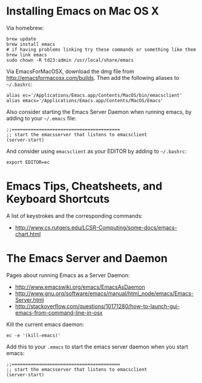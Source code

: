 

# Installing Emacs on Mac OS X

Via homebrew:

    brew update
    brew install emacs
    # if having problems linking try these commands or something like them
    brew link emacs
    sudo chown -R td23:admin /usr/local/share/emacs

Via EmacsForMacOSX, download the dmg file from http://emacsformacosx.com/builds.  Then add the following aliases to `~/.bashrc`:

    alias ec='/Applications/Emacs.app/Contents/MacOS/bin/emacsclient'
    alias emacs='/Applications/Emacs.app/Contents/MacOS/Emacs'

Also consider starting the Emacs Server Daemon when running emacs, by adding to your `~/.emacs` file:

    ;;========================================
    ;; start the emacsserver that listens to emacsclient
    (server-start)

And consider using `emacsclient` as your EDITOR by adding to `~/.bashrc`:

    export EDITOR=ec


# Emacs Tips, Cheatsheets, and Keyboard Shortcuts

A list of keystrokes and the corresponding commands:

- http://www.cs.rutgers.edu/LCSR-Computing/some-docs/emacs-chart.html


# The Emacs Server and Daemon

Pages about running Emacs as a Server Daemon:

- http://www.emacswiki.org/emacs/EmacsAsDaemon
- http://www.gnu.org/software/emacs/manual/html_node/emacs/Emacs-Server.html
- http://stackoverflow.com/questions/10171280/how-to-launch-gui-emacs-from-command-line-in-osx



Kill the current emacs daemon:

    ec -e '(kill-emacs)'

Add this to your `.emacs` to start the emacs server daemon when you start emacs:

    ;;========================================
    ;; start the emacsserver that listens to emacsclient
    (server-start)



